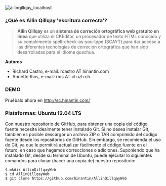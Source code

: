 ![allinqillqay_localhost](https://cloud.githubusercontent.com/assets/11825981/7220572/3fb0e660-e692-11e4-9608-62f79d644dc8.png)

### ¿Qué es Allin Qillqay 'escritura correcta'?

> **Allin Qillqay** es un **sistema de correción ortográfica web gratuito en línea** que utiliza el CKEditor, un procesador de texto HTML conocido y su 
> complemento spell-check-as-you-type (SCAYT) para dar acceso a las diferentes tecnologías de correción ortográfica que 
> han sido desarrolladas para el idioma quechua.

**Autores**
  * Richard Castro, e-mail: rcastro AT hinantin.com
  * Annette Rios, e-mail: rios AT cl.uzh.ch

### DEMO

Pruébalo ahora en http://sc.hinantin.com/

### Plataformas: Ubuntu 12.04 LTS

Con nuestro repositorio de GitHub, para obtener una copia del código fuente necesita idealmente tener instalado Git. 
Si no desea instalar Git, también es posible descargar un archivo ZIP o TAR comprimido del código fuente desde los repositorios de GitHub. 
Sin embargo, se recomienda el uso de Git, ya que le permitirá actualizar fácilmente el código fuente en el futuro, en caso que hagamos correcciones 
o adiciones. Suponiendo que ha instalado Git, desde su terminal de Ubuntu, puede ejecutar lo siguientes comandos para clonar (hacer una copia de) 
nuestro repositorio:

```
$ mkdir AllinQillqayWeb
$ cd AllinQillqayWeb
$ git clone https://github.com/hinantin/AllinQillqayWeb
```

